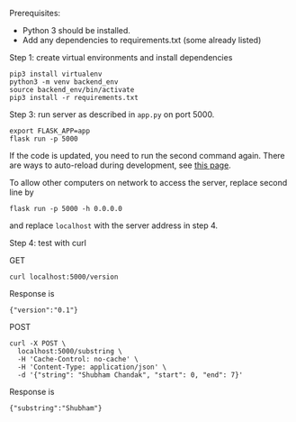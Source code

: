 
Prerequisites: 
- Python 3 should be installed.
- Add any dependencies to requirements.txt (some already listed)

Step 1: create virtual environments and install dependencies
```
pip3 install virtualenv
python3 -m venv backend_env
source backend_env/bin/activate
pip3 install -r requirements.txt
```

Step 3: run server as described in `app.py` on port 5000.
```
export FLASK_APP=app
flask run -p 5000
```
If the code is updated, you need to run the second command again. There are ways to auto-reload during development, see [this page](https://stackoverflow.com/questions/16344756/auto-reloading-python-flask-app-upon-code-changes).

To allow other computers on network to access the server, replace second line by
```
flask run -p 5000 -h 0.0.0.0
```
and replace `localhost` with the server address in step 4.

Step 4: test with curl

GET
```
curl localhost:5000/version
```
Response is
```
{"version":"0.1"}
```

POST
```
curl -X POST \
  localhost:5000/substring \
  -H 'Cache-Control: no-cache' \
  -H 'Content-Type: application/json' \
  -d '{"string": "Shubham Chandak", "start": 0, "end": 7}'
```

Response is
```
{"substring":"Shubham"}
```
